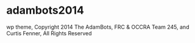 adambots2014
============

wp theme, Copyright 2014 The AdamBots, FRC & OCCRA Team 245, and Curtis Fenner, All Rights Reserved
